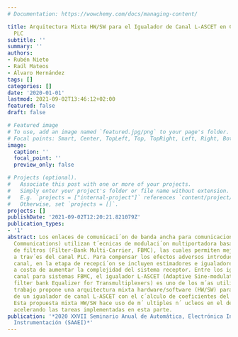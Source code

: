 ```yaml
---
# Documentation: https://wowchemy.com/docs/managing-content/

title: Arquitectura Mixta HW/SW para el Igualador de Canal L-ASCET en Comunicaciones
  PLC
subtitle: ''
summary: ''
authors:
- Rubén Nieto
- Raúl Mateos
- Álvaro Hernández
tags: []
categories: []
date: '2020-01-01'
lastmod: 2021-09-02T13:46:12+02:00
featured: false
draft: false

# Featured image
# To use, add an image named `featured.jpg/png` to your page's folder.
# Focal points: Smart, Center, TopLeft, Top, TopRight, Left, Right, BottomLeft, Bottom, BottomRight.
image:
  caption: ''
  focal_point: ''
  preview_only: false

# Projects (optional).
#   Associate this post with one or more of your projects.
#   Simply enter your project's folder or file name without extension.
#   E.g. `projects = ["internal-project"]` references `content/project/deep-learning/index.md`.
#   Otherwise, set `projects = []`.
projects: []
publishDate: '2021-09-02T12:20:21.821079Z'
publication_types:
- '1'
abstract: Los enlaces de comunicaci´on de banda ancha para comunicaciones PLC (Power-Line
  Communications) utilizan t´ecnicas de modulaci´on multiportadora basadas en banco
  de filtros (Filter-Bank Multi-Carrier, FBMC), las cuales permiten mejorar la comunicaci´on
  a trav´es del canal PLC. Para compensar los efectos adversos introducidos por el
  canal, en la etapa de recepci´on se incluyen estimadores e igualadores de canal,
  a costa de aumentar la complejidad del sistema receptor. Entre los igualadores de
  canal para sistemas FBMC, el igualador L-ASCET (Adaptive Sine-modulated/Cosine-modulated
  filter bank Equalizer for Transmultiplexers) es uno de los m´as utilizados. Este
  trabajo propone una arquitectura mixta hardware/software (HW/SW) para la implementaci´on
  de un igualador de canal L-ASCET con el c´alculo de coeficientes del igualador.
  Esta propuesta mixta HW/SW hace uso de m´ ultiples n´ ucleos en el desarrollo software,
  acelerando las tareas implementadas en esta parte.
publication: '*2020 XXVII Seminario Anual de Automática, Electrónica Industrial e
  Instrumentación (SAAEI)*'
---
```

